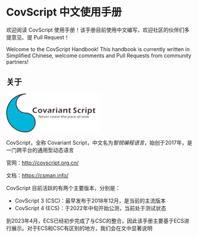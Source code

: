 # CovScript 中文使用手册
欢迎阅读 CovScript 使用手册！该手册目前使用中文编写，欢迎社区的伙伴们多提意见、提 Pull Request！

Welcome to the CovScript Handbook! This handbook is currently written in Simplified Chinese, welcome comments and Pull Requests from community partners!
## 关于
<img src="https://github.com/covscript/covscript/raw/master/docs/covariant_script_wide.png" width="50%">

CovScript，全称 Covariant Script，中文名为*智锐编程语言*，始创于2017年，是一门跨平台的通用型动态语言

官网：http://covscript.org.cn/

文档：https://csman.info/

CovScript 目前活跃的有两个主要版本，分别是：
 + CovScript 3 (CSC)：最早发布于2018年12月，是当前的主流版本
 + CovScript 4 (ECS)：于2022年中旬开始公测，当前处于测试状态

到2023年4月，ECS已经初步完成了与CSC的整合，因此该手册主要基于ECS进行展示。对于ECS和CSC有区别的地方，我们会在文中显著说明